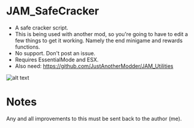 # JAM_SafeCracker
- A safe cracker script. 
- This is being used with another mod, so you're going to have to edit a few things to get it working. Namely the end minigame and rewards functions.
- No support. Don't post an issue.
- Requires EssentialMode and ESX.
- Also need: https://github.com/JustAnotherModder/JAM_Utilities

![alt text](https://i.imgur.com/2FvhMqS.jpg)

# Notes
Any and all improvements to this must be sent back to the author (me).
